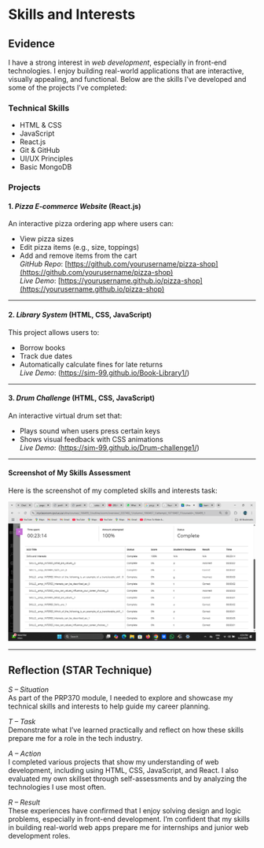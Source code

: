 # Skills and Interests

## Evidence

I have a strong interest in *web development*, especially in front-end technologies. I enjoy building real-world applications that are interactive, visually appealing, and functional. Below are the skills I’ve developed and some of the projects I’ve completed:

### Technical Skills
- HTML & CSS
- JavaScript
- React.js
- Git & GitHub
- UI/UX Principles
- Basic MongoDB

### Projects

#### 1. *Pizza E-commerce Website* (React.js)
An interactive pizza ordering app where users can:
- View pizza sizes
- Edit pizza items (e.g., size, toppings)
- Add and remove items from the cart  
*GitHub Repo*: [https://github.com/yourusername/pizza-shop](https://github.com/yourusername/pizza-shop)  
*Live Demo*: [https://yourusername.github.io/pizza-shop](https://yourusername.github.io/pizza-shop)

---

#### 2. *Library System* (HTML, CSS, JavaScript)
This project allows users to:
- Borrow books
- Track due dates
- Automatically calculate fines for late returns  
*Live Demo*: (https://sim-99.github.io/Book-Library1/)

---

#### 3. *Drum Challenge* (HTML, CSS, JavaScript)
An interactive virtual drum set that:
- Plays sound when users press certain keys
- Shows visual feedback with CSS animations  
*Live Demo*: (https://sim-99.github.io/Drum-challenge1/)

---

#### Screenshot of My Skills Assessment
Here is the screenshot of my completed skills and interests task:

![Skills Screenshot](./media/skills-interests-results.png)

---

## Reflection (STAR Technique)

*S – Situation*  
As part of the PRP370 module, I needed to explore and showcase my technical skills and interests to help guide my career planning.

*T – Task*  
Demonstrate what I’ve learned practically and reflect on how these skills prepare me for a role in the tech industry.

*A – Action*  
I completed various projects that show my understanding of web development, including using HTML, CSS, JavaScript, and React. I also evaluated my own skillset through self-assessments and by analyzing the technologies I use most often.

*R – Result*  
These experiences have confirmed that I enjoy solving design and logic problems, especially in front-end development. I’m confident that my skills in building real-world web apps prepare me for internships and junior web development roles.
